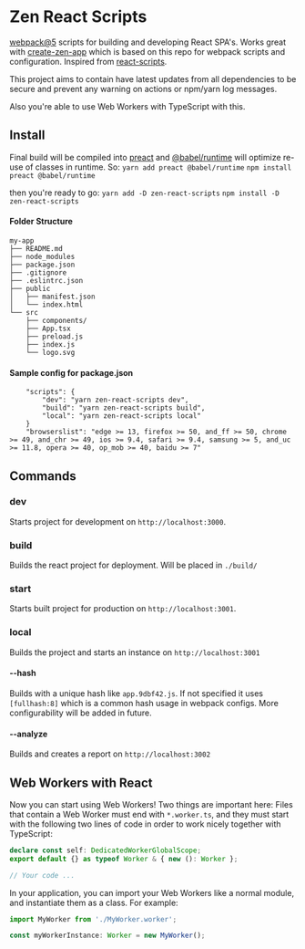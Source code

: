 # Zen React Scripts

[webpack@5](https://github.com/webpack/webpack) scripts for building and developing React SPA's. Works great with [create-zen-app](https://github.com/fatihgozenc/create-zen-app) which is based on this repo for webpack scripts and configuration. Inspired from [react-scripts](https://github.com/facebook/create-react-app/tree/main/packages/react-scripts).

This project aims to contain have latest updates from all dependencies to be secure and prevent any warning on actions or npm/yarn log messages.

Also you're able to use Web Workers with TypeScript with this.

## Install

Final build will be compiled into [preact](https://preactjs.com/) and [@babel/runtime](https://babeljs.io/docs/en/babel-runtime) will optimize re-use of classes in runtime. So:
``` yarn add preact @babel/runtime ```
``` npm install preact @babel/runtime ```

then you're ready to go:
``` yarn add -D zen-react-scripts ```
``` npm install -D zen-react-scripts ```

#### Folder Structure

```
my-app
├── README.md
├── node_modules
├── package.json
├── .gitignore
├── .eslintrc.json
├── public
│   ├── manifest.json
│   └── index.html
└── src
    ├── components/
    ├── App.tsx
    ├── preload.js
    ├── index.js
    └── logo.svg
```

#### Sample config for package.json
```
    "scripts": {
        "dev": "yarn zen-react-scripts dev",
        "build": "yarn zen-react-scripts build",
        "local": "yarn zen-react-scripts local"
    }
    "browserslist": "edge >= 13, firefox >= 50, and_ff >= 50, chrome >= 49, and_chr >= 49, ios >= 9.4, safari >= 9.4, samsung >= 5, and_uc >= 11.8, opera >= 40, op_mob >= 40, baidu >= 7"
```

## Commands

### dev
Starts project for development on `http://localhost:3000`.

### build
Builds the react project for deployment. Will be placed in `./build/`

### start
Starts built project for production on `http://localhost:3001`.

### local
Builds the project and starts an instance on `http://localhost:3001`

#### --hash
Builds with a unique hash like `app.9dbf42.js`. If not specified it uses `[fullhash:8]` which is a common hash usage in webpack configs. More configurability will be added in future.

#### --analyze
Builds and creates a report on `http://localhost:3002`

## Web Workers with React

Now you can start using Web Workers! Two things are important here: Files that contain a Web Worker must end with `*.worker.ts`, and they
must start with the following two lines of code in order to work nicely together with TypeScript:

```ts
declare const self: DedicatedWorkerGlobalScope;
export default {} as typeof Worker & { new (): Worker };

// Your code ...
```

In your application, you can import your Web Workers like a normal module, and instantiate them as a class. For example:

```ts
import MyWorker from './MyWorker.worker';

const myWorkerInstance: Worker = new MyWorker();
```
